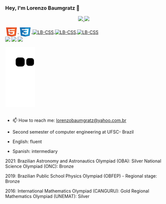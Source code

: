 ### Hey, I'm Lorenzo Baumgratz 👋

<div align="center">
  <a href="https://github.com/LorenzoBaumgratz">
  <img height="155em" src="https://github-readme-stats.vercel.app/api?username=LorenzoBaumgratz&show_icons=true&theme=dracula&include_all_commits=true&count_private=true"/>
  <img height="155em" src="https://github-readme-stats.vercel.app/api/top-langs/?username=LorenzoBaumgratz&layout=compact&langs_count=7&theme=dracula"/>
</div>
<div style="display: inline_block"><br>
  <img align="center" alt="LB-HTML" height="30" width="40" src="https://raw.githubusercontent.com/devicons/devicon/master/icons/html5/html5-original.svg">
  <img align="center" alt="LB-CSS" height="30" width="40"  src="https://raw.githubusercontent.com/devicons/devicon/master/icons/css3/css3-original.svg">
  <img align="center" alt="LB-CSS" height="30" width="40"  src="https://cdn.jsdelivr.net/gh/devicons/devicon/icons/c/c-original.svg" />
  <img align="center" alt="LB-CSS" height="30" width="40"  src="https://cdn.jsdelivr.net/gh/devicons/devicon/icons/cplusplus/cplusplus-original.svg" />
  <img align="center" alt="LB-CSS" height="30" width="40"  src="https://cdn.jsdelivr.net/gh/devicons/devicon/icons/javascript/javascript-original.svg" />
</div>
<div> 
  <a href="https://www.instagram.com/lorenzo_baumgratz/" target="_blank"><img src="https://img.shields.io/badge/-Instagram-%23E4405F?style=for-the-badge&logo=instagram&logoColor=white" target="_blank"></a>
  <a href = "mailto:lorenzobaumgratz3@gmail.com"><img src="https://img.shields.io/badge/-Gmail-%23333?style=for-the-badge&logo=gmail&logoColor=white" target="_blank"></a>
  <a href="https://www.linkedin.com/in/lorenzo-baumgratz-660849238/" target="_blank"><img src="https://img.shields.io/badge/-LinkedIn-%230077B5?style=for-the-badge&logo=linkedin&logoColor=white" target="_blank"></a> 
 
  ![Snake animation](https://github.com/LorenzoBaumgratz/LorenzoBaumgratz/blob/output/github-contribution-grid-snake.svg)
 
</div>
  
  
  
##
- 📫 How to reach me: lorenzobaumgratz@yahoo.com.br

- Second semester of computer engineering at UFSC- Brazil
- English: fluent
- Spanish: intermediary

2021: 
Brazilian Astronomy and Astronautics Olympiad (OBA): Silver
National Science Olympiad (ONC): Bronze

2019:
Brazilian Public School Physics Olympiad (OBFEP) - Regional stage: Bronze

2016:
International Mathematics Olympiad (CANGURU): Gold
Regional Mathematics Olympiad (UNEMAT): Silver



